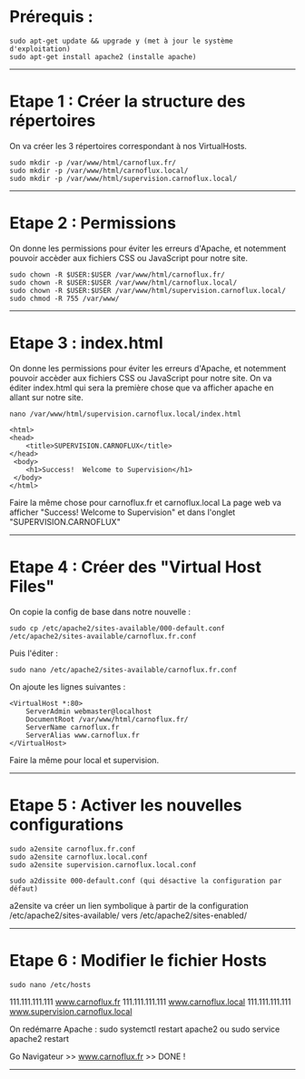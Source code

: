 # Prérequis :

	sudo apt-get update && upgrade y (met à jour le système d'exploitation)
	sudo apt-get install apache2 (installe apache)

---------
# Etape 1 : Créer la structure des répertoires
On va créer les 3 répertoires correspondant à nos VirtualHosts.

	sudo mkdir -p /var/www/html/carnoflux.fr/
	sudo mkdir -p /var/www/html/carnoflux.local/
	sudo mkdir -p /var/www/html/supervision.carnoflux.local/


------------
# Etape 2 : Permissions
On donne les permissions pour éviter les erreurs d'Apache, et notemment pouvoir accèder aux fichiers CSS ou JavaScript pour notre site.

	sudo chown -R $USER:$USER /var/www/html/carnoflux.fr/
	sudo chown -R $USER:$USER /var/www/html/carnoflux.local/
	sudo chown -R $USER:$USER /var/www/html/supervision.carnoflux.local/
	sudo chmod -R 755 /var/www/

------------
# Etape 3 : index.html

On donne les permissions pour éviter les erreurs d'Apache, et notemment pouvoir accèder aux fichiers CSS ou JavaScript pour notre site.
On va éditer index.html qui sera la première chose que va afficher apache en allant sur notre site.

	nano /var/www/html/supervision.carnoflux.local/index.html

	<html>
  	<head>
    	<title>SUPERVISION.CARNOFLUX</title>
  	</head>
 	 <body>
    	<h1>Success!  Welcome to Supervision</h1>
 	 </body>
	</html>

Faire la même chose pour carnoflux.fr et carnoflux.local
La page web va afficher "Success!  Welcome to Supervision" et dans l'onglet "SUPERVISION.CARNOFLUX"

------------
# Etape 4 : Créer des "Virtual Host Files"

On copie la config de base dans notre nouvelle :

	sudo cp /etc/apache2/sites-available/000-default.conf /etc/apache2/sites-available/carnoflux.fr.conf

Puis l'éditer :

	sudo nano /etc/apache2/sites-available/carnoflux.fr.conf

On ajoute les lignes suivantes :

	<VirtualHost *:80>
    	ServerAdmin webmaster@localhost
    	DocumentRoot /var/www/html/carnoflux.fr/
		ServerName carnoflux.fr
		ServerAlias www.carnoflux.fr
	</VirtualHost>

Faire la même pour local et supervision.

------------
# Etape 5 : Activer les nouvelles configurations

	sudo a2ensite carnoflux.fr.conf
	sudo a2ensite carnoflux.local.conf
	sudo a2ensite supervision.carnoflux.local.conf

	sudo a2dissite 000-default.conf (qui désactive la configuration par défaut)

a2ensite va créer un lien symbolique à partir de la configuration /etc/apache2/sites-available/ vers /etc/apache2/sites-enabled/

------------
# Etape 6 : Modifier le fichier Hosts

	sudo nano /etc/hosts

111.111.111.111 www.carnoflux.fr
111.111.111.111 www.carnoflux.local
111.111.111.111 www.supervision.carnoflux.local


On redémarre Apache :
	sudo systemctl restart apache2 ou sudo service apache2 restart

Go Navigateur >> www.carnoflux.fr >> DONE !

------------
